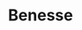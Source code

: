 ---
layout: company
title: "Benesse"
legal_name: "Benesse Holdings, Inc."
japanese_name: "株式会社ベネッセホールディングス"
summary: "Benesse Holdings is the parent company of Benesse Corporation, a Japanese company based in Okayama that provides educational and publishing services, among others. The company was founded in 1955 and grew from the Fukutake Shoten publishing company. Benesse has since expanded into the education sector, providing services such as 'Kodomo Challenge' and 'Shinken Zemi' for primary and secondary school students. Benesse also operates 'Tamago Club' and 'San-Q', magazines aimed at pregnant women and parents of infants, respectively. The company has been criticized for its use of direct mail, but has also incorporated SNS and cloud computing into its educational offerings."
industries: "Educational Services"
ipo_status: "Public company"
ipo_date: 2017-09-29
founding_date: 2013-07-12
founders: ""
hq: "Okayama, Japan"
employees: "Around 16,500"
ticker_symbol: "9783"
url: https://www.benesse-hd.co.jp/en/
wikipedia: https://en.wikipedia.org/wiki/Benesse
twitter: benesse_kyouiku
parent_company_name: N/A
parent_company_url: 
permalink: /companies/benesse
---